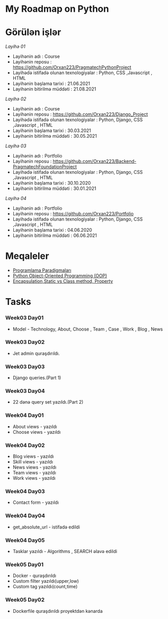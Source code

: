 # My Roadmap on Python

# Görülən işlər
*Layihə 01*
- Layihənin adı : Course
- Layihənin reposu : https://github.com/Orxan223/PragmatechPythonProject
- Layihədə istifadə olunan texnologiyalar : Python,  CSS ,Javascript , HTML
- Layihənin başlama tarixi : 21.06.2021
- Layihənin bitirilmə müddəti : 21.08.2021


*Layihə 02*
- Layihənin adı : Course
- Layihənin reposu : https://github.com/Orxan223/Django_Project
- Layihədə istifadə olunan texnologiyalar : Python, Django,  CSS ,Javascript , HTML
- Layihənin başlama tarixi : 30.03.2021
- Layihənin bitirilmə müddəti : 30.05.2021



*Layihə 03*
- Layihənin adı : Portfolio
- Layihənin reposu : https://github.com/Orxan223/Backend-PragmatechFoundationProject
- Layihədə istifadə olunan texnologiyalar : Python, Django,  CSS ,Javascript , HTML
- Layihənin başlama tarixi : 30.10.2020
- Layihənin bitirilmə müddəti : 30.01.2021



*Layihə 04*
- Layihənin adı : Portfolio
- Layihənin reposu : https://github.com/Orxan223/Portfolio
- Layihədə istifadə olunan texnologiyalar : Python, Django,  CSS ,Javascript , HTML
- Layihənin başlama tarixi : 04.06.2020
- Layihənin bitirilmə müddəti : 06.06.2021

# Meqaleler
- [Programlama Paradigmaları](https://or-xan-2018.medium.com/programlama-paradigmalar%C4%B1-9f9b90eb3f25)
- [Python Object-Oriented Programming (OOP)](https://or-xan-2018.medium.com/python-object-oriented-programming-oop-a36349638cf1)
- [Encapsulation,Static vs Class method, Property](https://or-xan-2018.medium.com/oop-ea81eeb863bc)

# Tasks
### Week03 Day01
- Model - Technology, About, Choose , Team , Case , Work , Blog , News

### Week03 Day02
- Jet admin quraşdırıldı.

### Week03 Day03
- Django queries.(Part 1)

### Week03 Day04
- 22 dənə query set yazıldı.(Part 2)


### Week04 Day01
- About views - yazıldı
- Choose views - yazıldı

### Week04 Day02
- Blog views - yazıldı
- Skill views - yazıldı
- News views - yazıldı
- Team views - yazıldı
- Work views - yazıldı

### Week04 Day03
- Contact form - yazıldı

### Week04 Day04
- get_absolute_url - istifadə edildi

### Week04 Day05
- Tasklar yazıldı - Algorithms , SEARCH əlavə edildi


### Week05 Day01
- Docker - quraşdırıldı
- Custom filter yazıldı(upper,low)
- Custom tag yazıldı(count,time)

### Week05 Day02
- Dockerfile quraşdırıldı proyektdən kənarda
